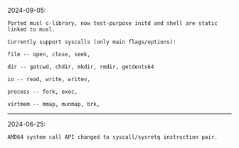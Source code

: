 2024-09-05:

    Ported musl c-library, now test-purpose initd and shell are static linked to musl.

    Currently support syscalls (only main flags/options):

    file -- open, close, seek,

    dir -- getcwd, chdir, mkdir, rmdir, getdents64

    io -- read, write, writev,

    process -- fork, exec,

    virtmem -- mmap, munmap, brk,


---

2024-06-25:

    AMD64 system call API changed to syscall/sysretq instruction pair.
